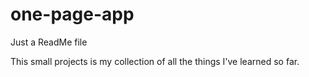 # one-page-app 

Just a ReadMe file

This small projects is my collection of all the things I've learned so far.